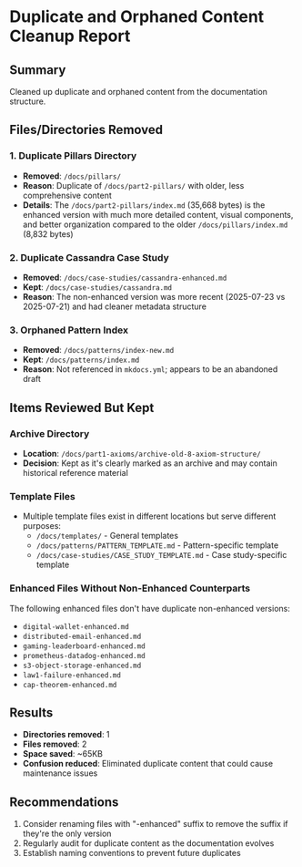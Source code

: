 # Duplicate and Orphaned Content Cleanup Report

## Summary
Cleaned up duplicate and orphaned content from the documentation structure.

## Files/Directories Removed

### 1. Duplicate Pillars Directory
- **Removed**: `/docs/pillars/`
- **Reason**: Duplicate of `/docs/part2-pillars/` with older, less comprehensive content
- **Details**: The `/docs/part2-pillars/index.md` (35,668 bytes) is the enhanced version with much more detailed content, visual components, and better organization compared to the older `/docs/pillars/index.md` (8,832 bytes)

### 2. Duplicate Cassandra Case Study
- **Removed**: `/docs/case-studies/cassandra-enhanced.md`
- **Kept**: `/docs/case-studies/cassandra.md`
- **Reason**: The non-enhanced version was more recent (2025-07-23 vs 2025-07-21) and had cleaner metadata structure

### 3. Orphaned Pattern Index
- **Removed**: `/docs/patterns/index-new.md`
- **Kept**: `/docs/patterns/index.md`
- **Reason**: Not referenced in `mkdocs.yml`; appears to be an abandoned draft

## Items Reviewed But Kept

### Archive Directory
- **Location**: `/docs/part1-axioms/archive-old-8-axiom-structure/`
- **Decision**: Kept as it's clearly marked as an archive and may contain historical reference material

### Template Files
- Multiple template files exist in different locations but serve different purposes:
  - `/docs/templates/` - General templates
  - `/docs/patterns/PATTERN_TEMPLATE.md` - Pattern-specific template
  - `/docs/case-studies/CASE_STUDY_TEMPLATE.md` - Case study-specific template

### Enhanced Files Without Non-Enhanced Counterparts
The following enhanced files don't have duplicate non-enhanced versions:
- `digital-wallet-enhanced.md`
- `distributed-email-enhanced.md`
- `gaming-leaderboard-enhanced.md`
- `prometheus-datadog-enhanced.md`
- `s3-object-storage-enhanced.md`
- `law1-failure-enhanced.md`
- `cap-theorem-enhanced.md`

## Results
- **Directories removed**: 1
- **Files removed**: 2
- **Space saved**: ~65KB
- **Confusion reduced**: Eliminated duplicate content that could cause maintenance issues

## Recommendations
1. Consider renaming files with "-enhanced" suffix to remove the suffix if they're the only version
2. Regularly audit for duplicate content as the documentation evolves
3. Establish naming conventions to prevent future duplicates